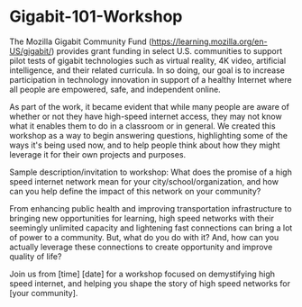 # Gigabit-101-Workshop

The Mozilla Gigabit Community Fund (https://learning.mozilla.org/en-US/gigabit/) provides grant funding in select U.S. communities to support pilot tests of gigabit technologies such as virtual reality, 4K video, artificial intelligence, and their related curricula. In so doing, our goal is to increase participation in technology innovation in support of a healthy Internet where all people are empowered, safe, and independent online. 

As part of the work, it became evident that while many people are aware of whether or not they have high-speed internet access, they may not know what it enables them to do in a classroom or in general. We created this workshop as a way to begin answering questions, highlighting some of the ways it's being used now, and to help people think about how they might leverage it for their own projects and purposes.

Sample description/invitation to workshop:
What does the promise of a high speed internet network mean for your city/school/organization, and how can you help define the impact of this network on your community?

From enhancing public health and improving transportation infrastructure to bringing new opportunities for learning, high speed networks with their seemingly unlimited capacity and lightening fast connections can bring a lot of power to a community. But, what do you do with it? And, how can you actually leverage these connections to create opportunity and improve quality of life?

Join us from [time] [date] for a workshop focused on demystifying high speed internet, and helping you shape the story of high speed networks for [your community].
